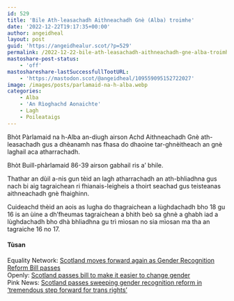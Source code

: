```yaml
---
id: 529
title: 'Bile Ath-leasachadh Aithneachadh Gnè (Alba) troimhe'
date: '2022-12-22T19:17:35+00:00'
author: angeidheal
layout: post
guid: 'https://angeidhealur.scot/?p=529'
permalink: /2022-12-22-bile-ath-leasachadh-aithneachadh-gne-alba-troimhe/
mastoshare-post-status:
    - 'off'
mastoshareshare-lastSuccessfullTootURL:
    - 'https://mastodon.scot/@angeidheal/109559095152722027'
image: /images/posts/parlamaid-na-h-alba.webp
categories:
    - Alba
    - 'An Rìoghachd Aonaichte'
    - Lagh
    - Poileataigs
---
```


Bhòt Pàrlamaid na h-Alba an-diugh airson Achd Aithneachadh Gnè ath-leasachadh gus a dhèanamh nas fhasa do dhaoine tar-ghnèitheach an gnè laghail aca atharrachadh.

Bhòt Buill-phàrlamaid 86-39 airson gabhail ris a’ bhile.  

Thathar an dùil a-nis gun tèid an lagh atharrachadh an ath-bhliadhna gus nach bi aig tagraichean ri fhianais-leigheis a thoirt seachad gus teisteanas aithneachadh gnè fhaighinn.

 Cuideachd thèid an aois as lugha do thagraichean a lùghdachadh bho 18 gu 16 is an ùine a dh’fheumas tagraichean a bhith beò sa ghnè a ghabh iad a lùghdachadh bho dhà bhliadhna gu trì mìosan no sia mìosan ma tha an tagraiche 16 no 17.

#### Tùsan

Equality Network: [Scotland moves forward again as Gender Recognition Reform Bill passes](https://www.equality-network.org/scotland-moves-forward-again-as-gender-recognition-reform-bill-passes/)  
Openly: [Scotland passes bill to make it easier to change gender](https://www.openlynews.com/i/?id=d28e9115-44a2-47eb-95c9-89ba34ab12eb)  
Pink News: [Scotland passes sweeping gender recognition reform in ‘tremendous step forward for trans rights’](https://www.thepinknews.com/2022/12/22/scotland-gender-recognition-reform-bill-passes/)
